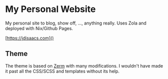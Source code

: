 # My Personal Website

My personal site to blog, show off, ..., anything really. Uses Zola and deployed with Nix/Github Pages. 

[https://jdisaacs.com]()

## Theme

The theme is based on [Zerm](https://github.com/ejmg/zerm) with many modifications. I wouldn't have made it past all the CSS/SCSS and templates without its help.
